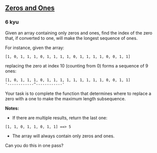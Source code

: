 <h2><a href=https://www.codewars.com/kata/5a00a8b5ffe75f8888000080/train/javascript target="_blank">Zeros and Ones</a></h2><h3>6 kyu</h3><p>Given an array containing only zeros and ones, find the index of the zero that, if converted to one, will make the longest sequence of ones.</p><p>For instance, given the array:</p><pre><code>[1, 0, 1, 1, 1, 0, 1, 1, 1, 1, 0, 1, 1, 1, 1, 0, 0, 1, 1]</code></pre><p>replacing the zero at index 10 (counting from 0) forms a sequence of 9 ones:</p><pre><code>[1, 0, 1, 1, 1, 0, 1, 1, 1, 1, 1, 1, 1, 1, 1, 0, 0, 1, 1]                  '------------^------------'</code></pre><p>Your task is to complete the function that determines where to replace a zero with a one to make the maximum length subsequence.</p><p><strong>Notes:</strong></p><ul><li>If there are multiple results, return the last one:</li></ul><p> <code>[1, 1, 0, 1, 1, 0, 1, 1] ==&gt; 5</code></p><ul><li>The array will always contain only zeros and ones.</li></ul><p>Can you do this in one pass?</p>